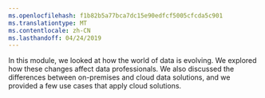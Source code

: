 ```yaml
---
ms.openlocfilehash: f1b82b5a77bca7dc15e90edfcf5005cfcda5c901
ms.translationtype: MT
ms.contentlocale: zh-CN
ms.lasthandoff: 04/24/2019
---
```

In this module, we looked at how the world of data is evolving. We explored how these changes affect data professionals. We also discussed the differences between on-premises and cloud data solutions, and we provided a few use cases that apply cloud solutions.